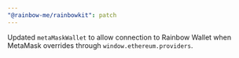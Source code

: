 ```yaml
---
"@rainbow-me/rainbowkit": patch
---
```


Updated `metaMaskWallet` to allow connection to Rainbow Wallet when MetaMask overrides through `window.ethereum.providers`.
